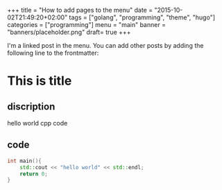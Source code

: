+++
title = "How to add pages to the menu"
date = "2015-10-02T21:49:20+02:00"
tags = ["golang", "programming", "theme", "hugo"]
categories = ["programming"]
menu = "main"
banner = "banners/placeholder.png"
draft= true
+++

I'm a linked post in the menu. You can add other posts by adding the following line to the frontmatter:

# This is title
## discription
hello world cpp code
## code
```c++
int main(){
    std::cout << "hello world" << std::endl;
    return 0;
}
```